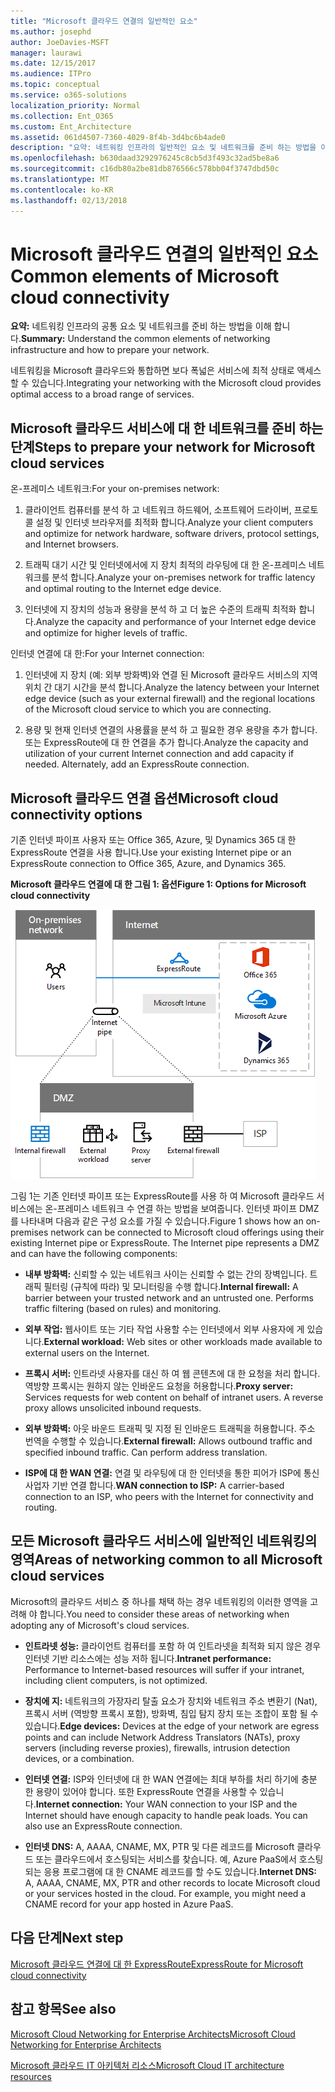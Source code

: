 ```yaml
---
title: "Microsoft 클라우드 연결의 일반적인 요소"
ms.author: josephd
author: JoeDavies-MSFT
manager: laurawi
ms.date: 12/15/2017
ms.audience: ITPro
ms.topic: conceptual
ms.service: o365-solutions
localization_priority: Normal
ms.collection: Ent_O365
ms.custom: Ent_Architecture
ms.assetid: 061d4507-7360-4029-8f4b-3d4bc6b4ade0
description: "요약: 네트워킹 인프라의 일반적인 요소 및 네트워크를 준비 하는 방법을 이해 합니다."
ms.openlocfilehash: b630daad3292976245c8cb5d3f493c32ad5be8a6
ms.sourcegitcommit: c16db80a2be81db876566c578bb04f3747dbd50c
ms.translationtype: MT
ms.contentlocale: ko-KR
ms.lasthandoff: 02/13/2018
---
```

# <a name="common-elements-of-microsoft-cloud-connectivity"></a><span data-ttu-id="f2cd9-103">Microsoft 클라우드 연결의 일반적인 요소</span><span class="sxs-lookup"><span data-stu-id="f2cd9-103">Common elements of Microsoft cloud connectivity</span></span>

 <span data-ttu-id="f2cd9-104">**요약:** 네트워킹 인프라의 공통 요소 및 네트워크를 준비 하는 방법을 이해 합니다.</span><span class="sxs-lookup"><span data-stu-id="f2cd9-104">**Summary:** Understand the common elements of networking infrastructure and how to prepare your network.</span></span>
  
<span data-ttu-id="f2cd9-105">네트워킹을 Microsoft 클라우드와 통합하면 보다 폭넓은 서비스에 최적 상태로 액세스할 수 있습니다.</span><span class="sxs-lookup"><span data-stu-id="f2cd9-105">Integrating your networking with the Microsoft cloud provides optimal access to a broad range of services.</span></span>
  
## <a name="steps-to-prepare-your-network-for-microsoft-cloud-services"></a><span data-ttu-id="f2cd9-106">Microsoft 클라우드 서비스에 대 한 네트워크를 준비 하는 단계</span><span class="sxs-lookup"><span data-stu-id="f2cd9-106">Steps to prepare your network for Microsoft cloud services</span></span>
<span data-ttu-id="f2cd9-107"><a name="steps"> </a></span><span class="sxs-lookup"><span data-stu-id="f2cd9-107"></span></span>

<span data-ttu-id="f2cd9-108">온-프레미스 네트워크:</span><span class="sxs-lookup"><span data-stu-id="f2cd9-108">For your on-premises network:</span></span>
  
1. <span data-ttu-id="f2cd9-109">클라이언트 컴퓨터를 분석 하 고 네트워크 하드웨어, 소프트웨어 드라이버, 프로토콜 설정 및 인터넷 브라우저를 최적화 합니다.</span><span class="sxs-lookup"><span data-stu-id="f2cd9-109">Analyze your client computers and optimize for network hardware, software drivers, protocol settings, and Internet browsers.</span></span>
    
2. <span data-ttu-id="f2cd9-110">트래픽 대기 시간 및 인터넷에서에 지 장치 최적의 라우팅에 대 한 온-프레미스 네트워크를 분석 합니다.</span><span class="sxs-lookup"><span data-stu-id="f2cd9-110">Analyze your on-premises network for traffic latency and optimal routing to the Internet edge device.</span></span>
    
3. <span data-ttu-id="f2cd9-111">인터넷에 지 장치의 성능과 용량을 분석 하 고 더 높은 수준의 트래픽 최적화 합니다.</span><span class="sxs-lookup"><span data-stu-id="f2cd9-111">Analyze the capacity and performance of your Internet edge device and optimize for higher levels of traffic.</span></span>
    
<span data-ttu-id="f2cd9-112">인터넷 연결에 대 한:</span><span class="sxs-lookup"><span data-stu-id="f2cd9-112">For your Internet connection:</span></span>
  
1. <span data-ttu-id="f2cd9-113">인터넷에 지 장치 (예: 외부 방화벽)와 연결 된 Microsoft 클라우드 서비스의 지역 위치 간 대기 시간을 분석 합니다.</span><span class="sxs-lookup"><span data-stu-id="f2cd9-113">Analyze the latency between your Internet edge device (such as your external firewall) and the regional locations of the Microsoft cloud service to which you are connecting.</span></span>
    
2. <span data-ttu-id="f2cd9-p101">용량 및 현재 인터넷 연결의 사용률을 분석 하 고 필요한 경우 용량을 추가 합니다. 또는 ExpressRoute에 대 한 연결을 추가 합니다.</span><span class="sxs-lookup"><span data-stu-id="f2cd9-p101">Analyze the capacity and utilization of your current Internet connection and add capacity if needed. Alternately, add an ExpressRoute connection.</span></span>
    
## <a name="microsoft-cloud-connectivity-options"></a><span data-ttu-id="f2cd9-116">Microsoft 클라우드 연결 옵션</span><span class="sxs-lookup"><span data-stu-id="f2cd9-116">Microsoft cloud connectivity options</span></span>
<span data-ttu-id="f2cd9-117"><a name="steps"> </a></span><span class="sxs-lookup"><span data-stu-id="f2cd9-117"></span></span>

<span data-ttu-id="f2cd9-118">기존 인터넷 파이프 사용자 또는 Office 365, Azure, 및 Dynamics 365 대 한 ExpressRoute 연결을 사용 합니다.</span><span class="sxs-lookup"><span data-stu-id="f2cd9-118">Use your existing Internet pipe or an ExpressRoute connection to Office 365, Azure, and Dynamics 365.</span></span>
  
<span data-ttu-id="f2cd9-119">**Microsoft 클라우드 연결에 대 한 그림 1: 옵션**</span><span class="sxs-lookup"><span data-stu-id="f2cd9-119">**Figure 1: Options for Microsoft cloud connectivity**</span></span>

![그림 1:  Microsoft 클라우드 연결을 위한 옵션](images/Network_Poster/CommonElements.png)

  
<span data-ttu-id="f2cd9-p102">그림 1는 기존 인터넷 파이프 또는 ExpressRoute를 사용 하 여 Microsoft 클라우드 서비스에는 온-프레미스 네트워크 수 연결 하는 방법을 보여줍니다. 인터넷 파이프 DMZ를 나타내며 다음과 같은 구성 요소를 가질 수 있습니다.</span><span class="sxs-lookup"><span data-stu-id="f2cd9-p102">Figure 1 shows how an on-premises network can be connected to Microsoft cloud offerings using their existing Internet pipe or ExpressRoute. The Internet pipe represents a DMZ and can have the following components:</span></span>
  
- <span data-ttu-id="f2cd9-p103">**내부 방화벽:** 신뢰할 수 있는 네트워크 사이는 신뢰할 수 없는 간의 장벽입니다. 트래픽 필터링 (규칙에 따라) 및 모니터링을 수행 합니다.</span><span class="sxs-lookup"><span data-stu-id="f2cd9-p103">**Internal firewall:** A barrier between your trusted network and an untrusted one. Performs traffic filtering (based on rules) and monitoring.</span></span>
    
- <span data-ttu-id="f2cd9-125">**외부 작업:** 웹사이트 또는 기타 작업 사용할 수는 인터넷에서 외부 사용자에 게 있습니다.</span><span class="sxs-lookup"><span data-stu-id="f2cd9-125">**External workload:** Web sites or other workloads made available to external users on the Internet.</span></span>
    
- <span data-ttu-id="f2cd9-p104">**프록시 서버:** 인트라넷 사용자를 대신 하 여 웹 콘텐츠에 대 한 요청을 처리 합니다. 역방향 프록시는 원하지 않는 인바운드 요청을 허용합니다.</span><span class="sxs-lookup"><span data-stu-id="f2cd9-p104">**Proxy server:** Services requests for web content on behalf of intranet users. A reverse proxy allows unsolicited inbound requests.</span></span>
    
- <span data-ttu-id="f2cd9-p105">**외부 방화벽:** 아웃 바운드 트래픽 및 지정 된 인바운드 트래픽을 허용합니다. 주소 번역을 수행할 수 있습니다.</span><span class="sxs-lookup"><span data-stu-id="f2cd9-p105">**External firewall:** Allows outbound traffic and specified inbound traffic. Can perform address translation.</span></span>
    
- <span data-ttu-id="f2cd9-130">**ISP에 대 한 WAN 연결:** 연결 및 라우팅에 대 한 인터넷을 통한 피어가 ISP에 통신사업자 기반 연결 합니다.</span><span class="sxs-lookup"><span data-stu-id="f2cd9-130">**WAN connection to ISP:** A carrier-based connection to an ISP, who peers with the Internet for connectivity and routing.</span></span>
    
## <a name="areas-of-networking-common-to-all-microsoft-cloud-services"></a><span data-ttu-id="f2cd9-131">모든 Microsoft 클라우드 서비스에 일반적인 네트워킹의 영역</span><span class="sxs-lookup"><span data-stu-id="f2cd9-131">Areas of networking common to all Microsoft cloud services</span></span>
<span data-ttu-id="f2cd9-132"><a name="steps"> </a></span><span class="sxs-lookup"><span data-stu-id="f2cd9-132"></span></span>

<span data-ttu-id="f2cd9-133">Microsoft의 클라우드 서비스 중 하나를 채택 하는 경우 네트워킹의 이러한 영역을 고려해 야 합니다.</span><span class="sxs-lookup"><span data-stu-id="f2cd9-133">You need to consider these areas of networking when adopting any of Microsoft's cloud services.</span></span>
  
- <span data-ttu-id="f2cd9-134">**인트라넷 성능:** 클라이언트 컴퓨터를 포함 하 여 인트라넷을 최적화 되지 않은 경우 인터넷 기반 리소스에는 성능 저하 됩니다.</span><span class="sxs-lookup"><span data-stu-id="f2cd9-134">**Intranet performance:** Performance to Internet-based resources will suffer if your intranet, including client computers, is not optimized.</span></span>
    
- <span data-ttu-id="f2cd9-135">**장치에 지:** 네트워크의 가장자리 탈출 요소가 장치와 네트워크 주소 변환기 (Nat), 프록시 서버 (역방향 프록시 포함), 방화벽, 침입 탐지 장치 또는 조합이 포함 될 수 있습니다.</span><span class="sxs-lookup"><span data-stu-id="f2cd9-135">**Edge devices:** Devices at the edge of your network are egress points and can include Network Address Translators (NATs), proxy servers (including reverse proxies), firewalls, intrusion detection devices, or a combination.</span></span>
    
- <span data-ttu-id="f2cd9-p106">**인터넷 연결:** ISP와 인터넷에 대 한 WAN 연결에는 최대 부하를 처리 하기에 충분 한 용량이 있어야 합니다. 또한 ExpressRoute 연결을 사용할 수 있습니다.</span><span class="sxs-lookup"><span data-stu-id="f2cd9-p106">**Internet connection:** Your WAN connection to your ISP and the Internet should have enough capacity to handle peak loads. You can also use an ExpressRoute connection.</span></span>
    
- <span data-ttu-id="f2cd9-p107">**인터넷 DNS:** A, AAAA, CNAME, MX, PTR 및 다른 레코드를 Microsoft 클라우드 또는 클라우드에서 호스팅되는 서비스를 찾습니다. 예, Azure PaaS에서 호스팅되는 응용 프로그램에 대 한 CNAME 레코드를 할 수도 있습니다.</span><span class="sxs-lookup"><span data-stu-id="f2cd9-p107">**Internet DNS:** A, AAAA, CNAME, MX, PTR and other records to locate Microsoft cloud or your services hosted in the cloud. For example, you might need a CNAME record for your app hosted in Azure PaaS.</span></span>
    

## <a name="next-step"></a><span data-ttu-id="f2cd9-140">다음 단계</span><span class="sxs-lookup"><span data-stu-id="f2cd9-140">Next step</span></span>

[<span data-ttu-id="f2cd9-141">Microsoft 클라우드 연결에 대 한 ExpressRoute</span><span class="sxs-lookup"><span data-stu-id="f2cd9-141">ExpressRoute for Microsoft cloud connectivity</span></span>](expressroute-for-microsoft-cloud-connectivity.md)

## <a name="see-also"></a><span data-ttu-id="f2cd9-142">참고 항목</span><span class="sxs-lookup"><span data-stu-id="f2cd9-142">See also</span></span>

<span data-ttu-id="f2cd9-143"><a name="steps"> </a></span><span class="sxs-lookup"><span data-stu-id="f2cd9-143"></span></span>

[<span data-ttu-id="f2cd9-144">Microsoft Cloud Networking for Enterprise Architects</span><span class="sxs-lookup"><span data-stu-id="f2cd9-144">Microsoft Cloud Networking for Enterprise Architects</span></span>](microsoft-cloud-networking-for-enterprise-architects.md)
  
[<span data-ttu-id="f2cd9-145">Microsoft 클라우드 IT 아키텍처 리소스</span><span class="sxs-lookup"><span data-stu-id="f2cd9-145">Microsoft Cloud IT architecture resources</span></span>](microsoft-cloud-it-architecture-resources.md)


